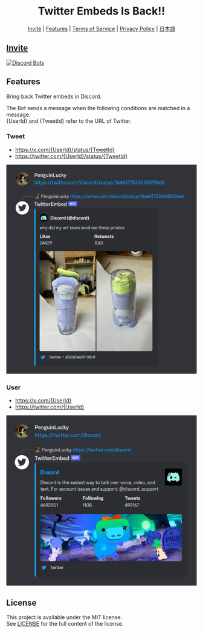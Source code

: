 <div align="center">
  <h1>Twitter Embeds Is Back!!</h1>

[Invite](https://discord.com/api/oauth2/authorize?client_id=1166385565072113705&permissions=274877990912&scope=bot) |
[Features](#features) |
[Terms of Service](bot/terms-of-service.md) |
[Privacy Policy](bot/privacy-policy.md) |
[日本語](README.ja.md)

</div>

## [Invite](https://discord.com/api/oauth2/authorize?client_id=1166385565072113705&permissions=274877990912&scope=bot)
[![Discord Bots](https://top.gg/api/widget/1166385565072113705.svg)](https://top.gg/bot/1166385565072113705)

## Features
Bring back Twitter embeds in Discord.

The Bot sends a message when the following conditions are matched in a message.<br />
{UserId} and {TweetId} refer to the URL of Twitter.

### Tweet
- https://x.com/{UserId}/status/{TweetId}
- https://twitter.com/{UserId}/status/{TweetId}

![Tweet](./images/tweet.png)

### User
- https://x.com/{UserId}
- https://twitter.com/{UserId}

![User](./images/user.png)

## License
This project is available under the MIT license.<br />
See [LICENSE](LICENSE) for the full content of the license.